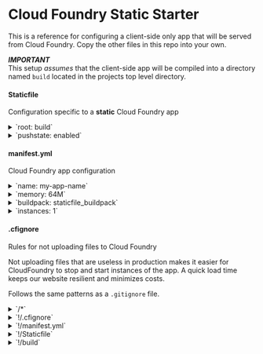 # Cloud Foundry Static Starter

This is a reference for configuring a client-side only app that will be served from Cloud Foundry. Copy the other files in this repo into your own.

_**IMPORTANT**_  
This setup _assumes_ that the client-side app will be compiled into a directory named `build` located in the projects top level directory.

#### Staticfile
Configuration specific to a **static** Cloud Foundry app

<details>
  <summary>`root: build`</summary>
  Tells Cloud Foundry that all of your publicly available assets, including `index.html`, will be located in the `/build` directory. If you wish to rename that directory, change this setting along with the directory name in the `.cfignore` file. If you wish to serve static files from the project directory you can remove this setting and carefully reconfigure the `.cfignore` file.
</details>

<details>
  <summary>`pushstate: enabled`</summary>
  Keeps browser-visible URLs clean for client-side JavaScript apps that serve multiple routes. For example, pushstate routing allows a single JavaScript file route to multiple anchor-tagged URLs that look like `/some/path1` instead of `/some#path1`.
</details>

#### manifest.yml
Cloud Foundry app configuration

<details>
  <summary>`name: my-app-name`</summary>
  The name Cloud Foundry name of your app. Change this before pushing your app to CF.
</details>

<details>
  <summary>`memory: 64M`</summary>
  The memory used by Cloud Foundry to serve your app. We shouldn't every need to increase this — serving static files using only NGINX doesn't take much memory.
</details>

<details>
  <summary>`buildpack: staticfile_buildpack`</summary>
  Buildpacks tell Cloud Foundry what tech needs to be installed to run your app and default instructions on how to run it. Here we tell CF that we only need what is required for static files — NGINX.
</details>

<details>
  <summary>`instances: 1`</summary>
  Tells Cloud Foundry to only create one server instance for this app. During development, this should be kept at `1` instance.
</details>

#### .cfignore
Rules for not uploading files to Cloud Foundry

Not uploading files that are useless in production makes it easier for CloudFoundry to stop and start instances of the app. A quick load time keeps our website resilient and minimizes costs.

Follows the same patterns as a `.gitignore` file.

<details>
  <summary>`/*`</summary>
  This entry blacklists all directories and files at the top level only. Doing this only one level deeps makes it easier to whitelist a directory without have to recursively whitelist all of its contents.
</details>

<details>
  <summary>`!/.cfignore`</summary>
  Whitelists the `.cfignore` file.
</details>

<details>
  <summary>`!/manifest.yml`</summary>
  Whitelists the `manifest.yml` file.
</details>

<details>
  <summary>`!/Staticfile`</summary>
  Whitelists the `Staticfile` file.
</details>

<details>
  <summary>`!/build`</summary>
  Whitelist the `build` directory. Because we didn't blacklist the files in every folder recursively, a `cf push` command will include all of this directories contents as well. Change the name of this directory if compiling production assets to a different directory.
</details>

